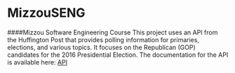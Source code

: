 # MizzouSENG
####Mizzou Software Engineering Course
This	project	uses an	API	from	the	Huffington	Post	that	provides	polling	information	for	
primaries,	elections,	and	various	topics.	It	focuses	on	the	Republican	(GOP)	candidates	for	the	
2016	Presidential	Election. The	documentation	for	the	API	is	available	here:	[API](http://elections.huffingtonpost.com/pollster/api)
